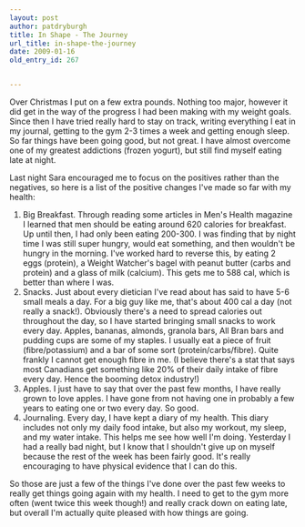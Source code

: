 ```yaml
---
layout: post
author: patdryburgh
title: In Shape - The Journey
url_title: in-shape-the-journey
date: 2009-01-16
old_entry_id: 267


---
```


Over Christmas I put on a few extra pounds. Nothing too major, however it did get in the way of the progress I had been making with my weight goals. Since then I have tried really hard to stay on track, writing everything I eat in my journal, getting to the gym 2-3 times a week and getting enough sleep. So far things have been going good, but not great. I have almost overcome one of my greatest addictions (frozen yogurt), but still find myself eating late at night. 

Last night Sara encouraged me to focus on the positives rather than the negatives, so here is a list of the positive changes I've made so far with my health:

1. Big Breakfast. Through reading some articles in Men's Health magazine I learned that men should be eating around 620 calories for breakfast. Up until then, I had only been eating 200-300. I was finding that by night time I was still super hungry, would eat something, and then wouldn't be hungry in the morning. I've worked hard to reverse this, by eating 2 eggs (protein), a Weight Watcher's bagel with peanut butter (carbs and protein) and a glass of milk (calcium). This gets me to 588 cal, which is better than where I was.
2. Snacks. Just about every dietician I've read about has said to have 5-6 small meals a day. For a big guy like me, that's about 400 cal a day (not really a snack!). Obviously there's a need to spread calories out throughout the day, so I have started bringing small snacks to work every day. Apples, bananas, almonds, granola bars, All Bran bars and pudding cups are some of my staples. I usually eat a piece of fruit (fibre/potassium) and a bar of some sort (protein/carbs/fibre). Quite frankly I cannot get enough fibre in me. (I believe there's a stat that says most Canadians get something like 20% of their daily intake of fibre every day. Hence the booming detox industry!)
3. Apples. I just have to say that over the past few months, I have really grown to love apples. I have gone from not having one in probably a few years to eating one or two every day. So good. 
4. Journaling. Every day, I have kept a diary of my health. This diary includes not only my daily food intake, but also my workout, my sleep, and my water intake. This helps me see how well I'm doing. Yesterday I had a really bad night, but I know that I shouldn't give up on myself because the rest of the week has been fairly good. It's really encouraging to have physical evidence that I can do this. 

So those are just a few of the things I've done over the past few weeks to really get things going again with my health. I need to get to the gym more often (went twice this week though!) and really crack down on eating late, but overall I'm actually quite pleased with how things are going.